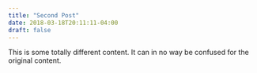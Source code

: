 ```yaml
---
title: "Second Post"
date: 2018-03-18T20:11:11-04:00
draft: false
---
```


This is some totally different content. It can in no way be confused for the original content.
